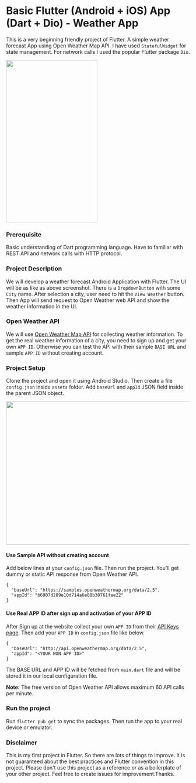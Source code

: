 # Basic Flutter (Android + iOS) App (Dart + Dio) - Weather App

This is a very beginning friendly project of Flutter. A simple weather forecast App using Open Weather Map API.
I have used `StatefulWidget` for state management. For network calls I used the popular Flutter package `Dio`.

<img src="https://raw.githubusercontent.com/hasancse91/weather_app_flutter/master/data/screenshot.jpg" width="250" height="444" />

### Prerequisite
Basic understanding of Dart programming language. Have to familiar with REST API and network calls with HTTP protocol.

### Project Description
We will develop a weather forecast Android Application with Flutter. The UI will be as like as above screenshot. There is a `DropdownButton` with some `City` name. After selection a city, user need to hit the `View Weather` button. Then App will send request to Open Weather web API and show the weather information in the UI.

### Open Weather API
We will use [Open Weather Map API](https://openweathermap.org/api) for collecting weather information. To get the real weather information of a city, you need to sign up and get your own `APP ID`. Otherwise you can test the API with their sample `BASE URL` and sample `APP ID` without creating account.

### Project Setup
Clone the project and open it using Android Studio. Then create a file `config.json` inside `assets` folder. Add `baseUrl` and `appId` JSON field inside the parent JSON object.

<img src="https://raw.githubusercontent.com/hasancse91/weather_app_flutter/master/data/screenshot_1.png" width="1008" height="392" />

#### Use Sample API without creating account
Add below lines at your `config.json` file. Then run the project. You'll get dummy or static API response from Open Weather API.
```
{
  "baseUrl": "https://samples.openweathermap.org/data/2.5",
  "appId": "b6907d289e10d714a6e88b30761fae22"
}
```
#### Use Real APP ID after sign up and activation of your APP ID
After Sign up at the website collect your own `APP ID` from their [API Keys page](https://home.openweathermap.org/api_keys). Then add your `APP ID` in `config.json` file like below.
```
{
  "baseUrl": "http://api.openweathermap.org/data/2.5",
  "appId": "<YOUR WON APP ID>"
}
```
The BASE URL and APP ID will be fetched from `main.dart` file and will be stored it in our local configuration file.

**Note:** The free version of Open Weather API allows maximum 60 API calls per minute.
### Run the project
Run `flutter pub get` to sync the packages. Then run the app to your real device or emulator.
### Disclaimer
This is my first project in Flutter. So there are lots of things to improve. It is not guaranteed about the best practices and Flutter convention in this project. Please don't use this project as a reference or as a boilerplate of your other project.
Feel free to create issues for improvement.Thanks.